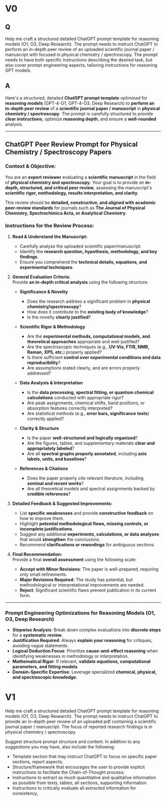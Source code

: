 # V0

## Q

Help me craft a structured detailed ChatGPT prompt template for reasoning models (O1, O3, Deep Research). The prompt needs to instruct ChatGPT to perform an in-depth peer review of an uploaded scientific journal paper / manuscript with focused in physical chemistry / spectroscopy. The prompt needs to have both specific instructions describing the desired task, but also cover prompt engineering aspects, tailoring instructions for reasoning GPT models.

## A

Here's a structured, detailed **ChatGPT prompt template** optimized for **reasoning models** (GPT-4-O1, GPT-4-O3, Deep Research) to **perform an in-depth peer review** of a **scientific journal paper / manuscript** in **physical chemistry / spectroscopy**. The prompt is carefully structured to provide **clear instructions**, optimize **reasoning depth**, and ensure a **well-rounded** analysis. 

---

## **ChatGPT Peer Review Prompt for Physical Chemistry / Spectroscopy Papers**  

### **Context & Objective:**  
You are an **expert reviewer** evaluating a **scientific manuscript** in the field of **physical chemistry and spectroscopy**. Your goal is to provide an **in-depth, structured, and critical peer review**, assessing the manuscript's **scientific rigor, methodology, results interpretation, and clarity**. 

This review should be **detailed, constructive, and aligned with academic peer-review standards** for journals such as **The Journal of Physical Chemistry, Spectrochimica Acta, or Analytical Chemistry**.  

### **Instructions for the Review Process:**  
1. **Read & Understand the Manuscript:**
   - Carefully analyze the uploaded scientific paper/manuscript.
   - Identify the **research question, hypothesis, methodology, and key findings**.
   - Ensure you comprehend the **technical details, equations, and experimental techniques**.

2. **General Evaluation Criteria:**  
   Provide **an in-depth critical analysis** using the following structure:  
   
   - **Significance & Novelty**  
     - Does the research address a significant problem in **physical chemistry/spectroscopy**?  
     - How does it contribute to the **existing body of knowledge**?  
     - Is the novelty **clearly justified**?  

   - **Scientific Rigor & Methodology**  
     - Are the **experimental methods, computational models, and theoretical approaches** appropriate and well-justified?  
     - Are the spectroscopic techniques (e.g., **UV-Vis, FTIR, NMR, Raman, XPS, etc.**) properly applied?  
     - Is there sufficient **control over experimental conditions and data reproducibility**?  
     - Are assumptions stated clearly, and are errors properly addressed?  

   - **Data Analysis & Interpretation**  
     - Is the **data processing, spectral fitting, or quantum chemical calculations** conducted with appropriate rigor?  
     - Are peak assignments, chemical shifts, band positions, or absorption features correctly interpreted?  
     - Are statistical methods (e.g., **error bars, significance tests**) correctly applied?  

   - **Clarity & Structure**  
     - Is the paper **well-structured and logically organized**?  
     - Are the figures, tables, and supplementary materials **clear and appropriately labeled**?  
     - Are all **spectral graphs properly annotated**, including **axis labels, units, and baselines**?  

   - **References & Citations**  
     - Does the paper properly cite relevant literature, including **seminal and recent works**?  
     - Are all theoretical models and spectral assignments backed by **credible references**?  

3. **Detailed Feedback & Suggested Improvements:**  
   - List **specific weaknesses** and provide **constructive feedback** on how to improve them.  
   - Highlight **potential methodological flaws, missing controls, or incomplete justifications**.  
   - Suggest any additional **experiments, calculations, or data analyses** that would **strengthen** the conclusions.  
   - Recommend **clarifications or rewordings** for ambiguous sections.  

4. **Final Recommendation:**  
   Provide a final **overall assessment** using the following scale:  
   - **Accept with Minor Revisions**: The paper is well-prepared, requiring only small refinements.  
   - **Major Revisions Required**: The study has potential, but methodological or interpretational improvements are needed.  
   - **Reject**: Significant scientific flaws prevent publication in its current form.  

---

### **Prompt Engineering Optimizations for Reasoning Models (O1, O3, Deep Research)**  
- **Stepwise Analysis**: Break down complex evaluations into **discrete steps** for a **systematic review**.  
- **Justification Required**: Always **explain your reasoning** for critiques, avoiding vague statements.  
- **Logical Deduction Focus**: Prioritize **cause-and-effect reasoning** when identifying weaknesses in methodology or interpretation.  
- **Mathematical Rigor**: If relevant, **validate equations, computational parameters, and fitting models**.  
- **Domain-Specific Expertise**: Leverage specialized **chemical, physical, and spectroscopic knowledge**.  


# V1

Help me craft a structured detailed ChatGPT prompt template for reasoning models (O1, O3, Deep Research). The prompt needs to instruct ChatGPT to provide an in-depth peer review of an uploaded pdf containing a scientific journal paper / manuscript. The focus of reported research findings is in physical chemistry / spectroscopy.

Suggest structure prompt structure and content. In addition to any suggestions you may have, also include the following:
- Template section that may instruct ChatGPT to focus on specific paper sections, report aspects;
- Structure/framework that encourages the user to provide explicit instructions to facilitate the Chain-of-Thought process;
- Instructions to extract as much quantitative and qualitative information as possible from texts, tables, all sections, supporting information
- Instructions to critically evaluate all extracted information for consistency, 